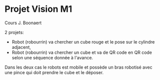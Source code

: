# Projet Vision M1
Cours J. Boonaert  
  
2 projets: 
- Robot (robourrin) va chercher un cube rouge et le pose sur le cylindre adjacent,  
- Robot (robourrin) va chercher un cube et va de QR code en QR code selon une séquence donnée à l'avance.  
  
Dans les deux cas le robots est mobile et possède un bras robotisé avec une pince qui doit prendre le cube et le déposer.
